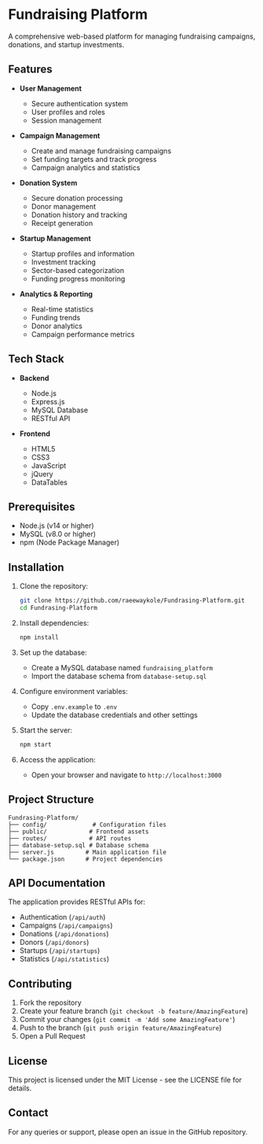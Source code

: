 # Fundraising Platform

A comprehensive web-based platform for managing fundraising campaigns, donations, and startup investments.

## Features

- **User Management**

  - Secure authentication system
  - User profiles and roles
  - Session management

- **Campaign Management**

  - Create and manage fundraising campaigns
  - Set funding targets and track progress
  - Campaign analytics and statistics

- **Donation System**

  - Secure donation processing
  - Donor management
  - Donation history and tracking
  - Receipt generation

- **Startup Management**

  - Startup profiles and information
  - Investment tracking
  - Sector-based categorization
  - Funding progress monitoring

- **Analytics & Reporting**
  - Real-time statistics
  - Funding trends
  - Donor analytics
  - Campaign performance metrics

## Tech Stack

- **Backend**

  - Node.js
  - Express.js
  - MySQL Database
  - RESTful API

- **Frontend**
  - HTML5
  - CSS3
  - JavaScript
  - jQuery
  - DataTables

## Prerequisites

- Node.js (v14 or higher)
- MySQL (v8.0 or higher)
- npm (Node Package Manager)

## Installation

1. Clone the repository:

   ```bash
   git clone https://github.com/raeewaykole/Fundrasing-Platform.git
   cd Fundrasing-Platform
   ```

2. Install dependencies:

   ```bash
   npm install
   ```

3. Set up the database:

   - Create a MySQL database named `fundraising_platform`
   - Import the database schema from `database-setup.sql`

4. Configure environment variables:

   - Copy `.env.example` to `.env`
   - Update the database credentials and other settings

5. Start the server:

   ```bash
   npm start
   ```

6. Access the application:
   - Open your browser and navigate to `http://localhost:3000`

## Project Structure

```
Fundrasing-Platform/
├── config/             # Configuration files
├── public/            # Frontend assets
├── routes/            # API routes
├── database-setup.sql # Database schema
├── server.js         # Main application file
└── package.json      # Project dependencies
```

## API Documentation

The application provides RESTful APIs for:

- Authentication (`/api/auth`)
- Campaigns (`/api/campaigns`)
- Donations (`/api/donations`)
- Donors (`/api/donors`)
- Startups (`/api/startups`)
- Statistics (`/api/statistics`)

## Contributing

1. Fork the repository
2. Create your feature branch (`git checkout -b feature/AmazingFeature`)
3. Commit your changes (`git commit -m 'Add some AmazingFeature'`)
4. Push to the branch (`git push origin feature/AmazingFeature`)
5. Open a Pull Request

## License

This project is licensed under the MIT License - see the LICENSE file for details.

## Contact

For any queries or support, please open an issue in the GitHub repository.
